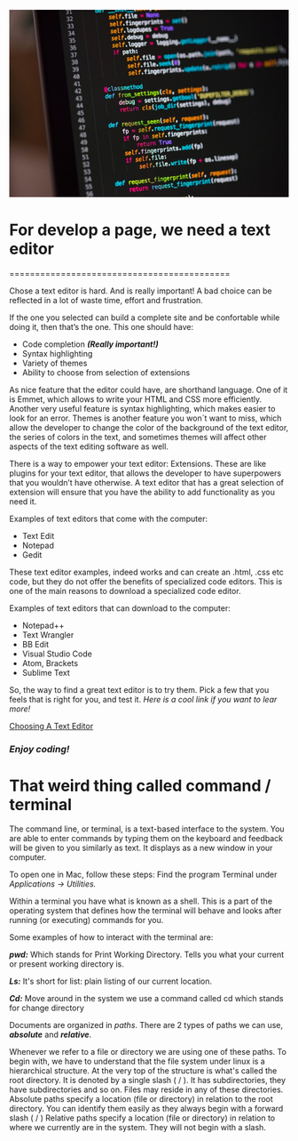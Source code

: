 <!-- # This is read 02, Coders Computers -->

![](coding.jpeg)


# For develop a page, we need a text editor
===========================================

Chose a text editor is hard. And is really important! A bad choice can be reflected in a lot of waste time, effort and frustration.

If the one you selected can build a complete site and be confortable while doing it, then that’s the one.  This one should have:
 
* Code completion **_(Really important!)_**
* Syntax highlighting
* Variety of themes 
* Ability to choose from selection of extensions 

As nice feature that the editor could have, are shorthand language. One of it is Emmet, which allows to write your HTML and CSS more efficiently. Another very useful feature is syntax highlighting, which makes easier to look for an error. Themes is another feature you won´t want to miss, which allow the developer to change the color of the background of the text editor, the series of colors in the text, and sometimes themes will affect other aspects of the text editing software as well.

There is a way to empower your text editor: Extensions. These are like plugins for your text editor, that allows the developer to have superpowers that you wouldn’t have otherwise. A text editor that has a great selection of extension will ensure that you have the ability to add functionality as you need it.



Examples of text editors that come with the computer:

* Text Edit
* Notepad
* Gedit

These text editor examples, indeed works and can create an .html, .css etc code, but they do not offer the benefits of specialized code editors. This is one of the main reasons to download a specialized code editor.

Examples of text editors that can download to the computer:
* Notepad++
* Text Wrangler 
* BB Edit
* Visual Studio Code
* Atom, Brackets
* Sublime Text


So, the way to find a great text editor is to try them. Pick a few that you feels that is right for you, and test it. _Here is a cool link if you want to lear more!_

[Choosing A Text Editor](https://codefellows.github.io/code-102-guide/curriculum/class-02/Choosing-A-Text-Editor--The-Older-Coder.pdf)




### _Enjoy coding!_




# That weird thing called command / terminal 

The command line, or terminal, is a text-based interface to the system. You are able to enter commands by typing them on the keyboard and feedback will be given to you similarly as text. It displays as a new window in your computer.

To open one in Mac, follow these steps:
 Find the program Terminal under _Applications -> Utilities._ 

Within a terminal you have what is known as a shell. This is a part of the operating system that defines how the terminal will behave and looks after running (or executing) commands for you. 

Some examples of how to interact with the terminal are:

**_pwd:_** Which stands for Print Working Directory. Tells you what your current or present working directory is.

**_Ls:_** It's short for list: plain listing of our current location.

**_Cd:_** Move around in the system we use a command called cd which stands for change directory



Documents are organized in _paths_. There are 2 types of paths we can use, **_absolute_** and **_relative_**. 

Whenever we refer to a file or directory we are using one of these paths. To begin with, we have to understand that the file system under linux is a hierarchical structure. At the very top of the structure is what's called the root directory. It is denoted by a single slash ( / ). It has subdirectories, they have subdirectories and so on. Files may reside in any of these directories. Absolute paths specify a location (file or directory) in relation to the root directory. You can identify them easily as they always begin with a forward slash ( / ) Relative paths specify a location (file or directory) in relation to where we currently are in the system. They will not begin with a slash.








